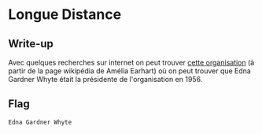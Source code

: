 # Longue Distance

## Write-up

Avec quelques recherches sur internet on peut trouver [cette organisation](https://en.wikipedia.org/wiki/Ninety-Nines) (à partir de la page wikipédia de Amélia Earhart) où on peut trouver que Edna Gardner Whyte était la présidente de l'organisation en 1956.

## Flag

`Edna Gardner Whyte`
